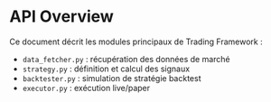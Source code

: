 # API Overview

Ce document décrit les modules principaux de Trading Framework :

- `data_fetcher.py` : récupération des données de marché
- `strategy.py` : définition et calcul des signaux
- `backtester.py` : simulation de stratégie backtest
- `executor.py` : exécution live/paper